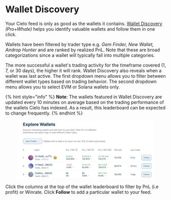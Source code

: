 # Wallet Discovery

Your Cielo feed is only as good as the wallets it contains. [Wallet Discovery](https://app.cielo.finance/wallet-discovery) _(Pro+Whale)_ helps you identify valuable wallets and follow them in one click.

Wallets have been filtered by trader type e.g. _Gem Finder, New Wallet, Airdrop Hunter_ and are ranked by realized PnL. Note that these are broad categorizations since a wallet will typically fall into multiple categories.

The more successful a wallet's trading activity for the timeframe covered (1, 7, or 30 days), the higher it will rank. Wallet Discovery also reveals when a wallet was last active. The first dropdown menu allows you to filter between different wallet types based on trading behavior. The second dropdown menu allows you to select EVM or Solana wallets only.



{% hint style="info" %}
**Note**: The wallets featured in Wallet Discovery are updated every 10 minutes on average based on the trading performance of the wallets Cielo has indexed. As a result, this leaderboard can be expected to change frequently.
{% endhint %}

<figure><img src=".gitbook/assets/Screenshot 2024-03-02 at 16.31.13.png" alt=""><figcaption></figcaption></figure>

Click the columns at the top of the wallet leaderboard to filter by PnL (i.e profit) or Winrate. Click **Follow** to add a particular wallet to your feed.

